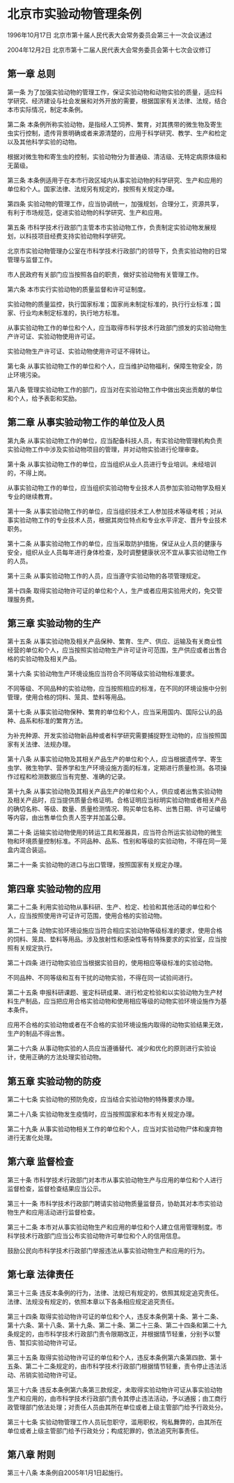 # 北京市实验动物管理条例

1996年10月17日 北京市第十届人民代表大会常务委员会第三十一次会议通过

2004年12月2日 北京市第十二届人民代表大会常务委员会第十七次会议修订



## 第一章  总则

第一条 为了加强实验动物的管理工作，保证实验动物和动物实验的质量，适应科学研究、经济建设与社会发展和对外开放的需要，根据国家有关法律、法规，结合本市实际情况，制定本条例。

第二条 本条例所称实验动物，是指经人工饲养、繁育，对其携带的微生物及寄生虫实行控制，遗传背景明确或者来源清楚的，应用于科学研究、教学、生产和检定以及其他科学实验的动物。

根据对微生物和寄生虫的控制，实验动物分为普通级、清洁级、无特定病原体级和无菌级。

第三条 本条例适用于在本市行政区域内从事实验动物的科学研究、生产和应用的单位和个人。国家法律、法规另有规定的，按照有关规定办理。

第四条 实验动物的管理工作，应当协调统一，加强规划，合理分工，资源共享，有利于市场规范，促进实验动物的科学研究、生产和应用。

第五条 市科学技术行政部门主管本市实验动物工作，负责制定实验动物发展规划，以科技项目经费支持实验动物科学研究。

北京市实验动物管理办公室在市科学技术行政部门的领导下，负责实验动物的日常管理与监督工作。

市人民政府有关部门应当按照各自的职责，做好实验动物有关管理工作。

第六条 本市实行实验动物的质量监督和许可证制度。

实验动物的质量监控，执行国家标准；国家尚未制定标准的，执行行业标准；国家、行业均未制定标准的，执行地方标准。

从事实验动物工作的单位和个人，应当取得市科学技术行政部门颁发的实验动物生产许可证、实验动物使用许可证。

实验动物生产许可证、实验动物使用许可证不得转让。

第七条 从事实验动物工作的单位和个人，应当维护动物福利，保障生物安全，防止环境污染。

第八条 管理实验动物工作的部门，应当对在实验动物工作中做出突出贡献的单位和个人，给予表彰和奖励。

## 第二章  从事实验动物工作的单位及人员

第九条 从事实验动物工作的单位，应当配备科技人员，有实验动物管理机构负责实验动物工作中涉及实验动物项目的管理，并对动物实验进行伦理审查。

第十条 从事实验动物工作的单位，应当组织从业人员进行专业培训。未经培训的，不得上岗。

从事实验动物工作的单位，应当组织实验动物专业技术人员参加实验动物学及相关专业的继续教育。

第十一条 从事实验动物工作的单位，应当组织技术工人参加技术等级考核；对从事实验动物工作的专业技术人员，根据其岗位特点和专业水平评定、晋升专业技术职务。

第十二条 从事实验动物工作的单位，应当采取防护措施，保证从业人员的健康与安全，组织从业人员每年进行身体检查，及时调整健康状况不宜从事实验动物工作的人员。

第十三条 从事实验动物工作的人员，应当遵守实验动物的各项管理规定。

第十四条 取得实验动物许可证的单位和个人，生产或者应用实验用犬的，免交管理服务费。

## 第三章  实验动物的生产

第十五条 从事实验动物及相关产品保种、繁育、生产、供应、运输及有关商业性经营的单位和个人，应当按照实验动物生产许可证许可范围，生产供应或者出售合格的实验动物及相关产品。

第十六条 实验动物生产环境设施应当符合不同等级实验动物标准要求。

不同等级、不同品种的实验动物，应当按照相应的标准，在不同的环境设施中分别管理，使用合格的饲料、笼具、垫料等用品。

第十七条 从事实验动物保种、繁育的单位和个人，应当采用国内、国际公认的品种、品系和标准的繁育方法。

为补充种源、开发实验动物新品种或者科学研究需要捕捉野生动物的，应当按照国家有关法律、法规办理。

第十八条 从事实验动物及其相关产品生产的单位和个人，应当根据遗传学、寄生虫学、微生物学、营养学和生产环境设施方面的标准，定期进行质量检测。各项操作过程和检测数据应当有完整、准确的记录。

第十九条 从事实验动物及其相关产品生产的单位和个人，供应或者出售实验动物及相关产品时，应当提供质量合格证明。合格证明应当标明实验动物或者相关产品的确切名称、等级、数量、质量检测情况、购买单位名称、出售日期、许可证编号等内容，由出售单位负责人签字并加盖公章。

第二十条 运输实验动物使用的转运工具和笼器具，应当符合所运实验动物的微生物和环境质量控制标准。不同品种、品系、性别和等级的实验动物，不得在同一笼盒内混合装运。

第二十一条 实验动物的进口与出口管理，按照国家有关规定办理。

## 第四章  实验动物的应用

第二十二条 利用实验动物从事科研、生产、检定、检验和其他活动的单位和个人，应当按照使用许可证许可范围，使用合格的实验动物。

第二十三条 动物实验环境设施应当符合相应实验动物等级标准的要求，使用合格的饲料、笼具、垫料等用品。涉及放射性和感染性等有特殊要求的实验室，应当按照有关规定执行。

第二十四条 进行动物实验应当根据实验目的，使用相应等级标准的实验动物。

不同品种、不同等级和互有干扰的动物实验，不得在同一试验间进行。

第二十五条 申报科研课题、鉴定科研成果、进行检定检验和以实验动物为生产材料生产制品，应当把应用合格实验动物和使用相应等级的动物实验环境设施作为基本条件。

应用不合格的实验动物或者在不合格的实验环境设施内取得的动物实验结果无效，生产的制品不得出售。

第二十六条 从事动物实验的人员应当遵循替代、减少和优化的原则进行实验设计，使用正确的方法处理实验动物。

## 第五章  实验动物的防疫

第二十七条 实验动物的预防免疫，应当结合实验动物的特殊要求办理。

第二十八条 实验动物发生疫情时，应当按照国家和本市有关规定办理。

第二十九条 从事实验动物相关工作的单位和个人，应当对实验动物尸体和废弃物进行无害化处理。

## 第六章  监督检查

第三十条 市科学技术行政部门对本市从事实验动物生产与应用的单位和个人进行监督检查，监督检查结果应当公示。

第三十一条 市科学技术行政部门聘请实验动物质量监督员，协助其对本市实验动物生产和应用活动进行监督检查。

第三十二条 本市对从事实验动物生产和应用的单位和个人建立信用管理制度。市科学技术行政部门应当公布实验动物许可单位和个人的信用信息。

鼓励公民向市科学技术行政部门举报违法从事实验动物生产和应用的行为。

## 第七章  法律责任

第三十三条 违反本条例的行为，法律、法规已有规定的，依照其规定追究责任。法律、法规没有规定的，依照本章以下各条相应规定追究责任。

第三十四条 取得实验动物许可证的单位和个人，违反本条例第十条、第十二条、第十六条、第十八条、第十九条、第二十条、第二十三条、第二十四条和第二十九条规定的，由市科学技术行政部门责令限期改正，并根据情节轻重，分别予以警告、暂扣实验动物许可证。

第三十五条 取得实验动物许可证的单位和个人，违反本条例第六条第四款、第十五条、第二十二条规定的，由市科学技术行政部门根据情节轻重，责令停止违法活动、吊销实验动物许可证。

第三十六条 违反本条例第六条第三款规定，未取得实验动物许可证从事实验动物生产和应用的，由市科学技术行政部门责令其停止违法活动，予以通报；由工商行政管理部门依法处理；对责任人员由其所在单位或者上级主管部门给予行政处分。

第三十七条 实验动物管理工作人员玩忽职守，滥用职权，徇私舞弊的，由其所在单位或者上级主管部门给予行政处分；构成犯罪的，依法追究刑事责任。

## 第八章  附则

第三十八条 本条例自2005年1月1日起施行。